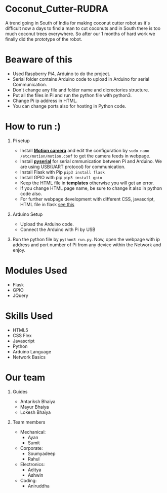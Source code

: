 # Coconut_Cutter-RUDRA

A trend going in South of India for making coconut cutter robot as it's difficult now a days to find a man to cut coconuts and in South there is too much coconut trees everywhere. So after our 1 months of hard work we finally did the prototype of the robot.

# Beaware of this

- Used Raspberry Pi4, Arduino to do the project.
- Serial folder contains Arduino code to upload in Arduino for serial Communication.
- Don't change any file and folder name and dicrectories structure.
- Put all the files in Pi and run the python file with python3.
- Change Pi ip address in HTML.
- You can change ports also for hosting in Python code.

# How to run :)

1. Pi setup

   - Install [**Motion camera**](https://programmaticponderings.com/2013/01/01/remote-motion-activated-web-based-video-surveillance-with-raspberry-pi/) and edit the configuration by `sudo nano /etc/motion/motion.conf` to get the camera feeds in webpage.
   - Install [**pyserial**](https://roboticsbackend.com/raspberry-pi-arduino-serial-communication/) for serial cmmunication between Pi and Arduino. We are using USB(UART protocol) for communication.
   - Install Flask with Pip `pip3 install flask`
   - Install GPIO with pip `pip3 install gpio`
   - Keep the HTML file in **templates** otherwise you will get an error.
   - If you change HTML page name, be sure to change it also in python code also.
   - For further webpage development with different CSS, javascript, HTML file in flask [see this](https://exploreflask.com/en/latest/organizing.html)

2. Arduino Setup

   - Upload the Arduino code.
   - Connect the Arduino with Pi by USB

3. Run the python file by `python3 run.py`. Now, open the webpage with ip address and port number of Pi from any device within the Network and enjoy.

# Modules Used

- Flask
- GPIO
- JQuery

# Skills Used

- HTML5
- CSS Flex
- Javascript
- Python
- Arduino Language
- Network Basics

# Our team

1. Guides
   - Antariksh Bhaiya
   - Mayur Bhaiya
   - Lokesh Bhaiya
2. Team members

   - Mechanical:
     - Ayan
     - Sumit
   - Corporate:
     - Soumyadeep
     - Rahul
   - Electronics:
     - Aditya
     - Ashwin
   - Coding:
     - Aniruddha
